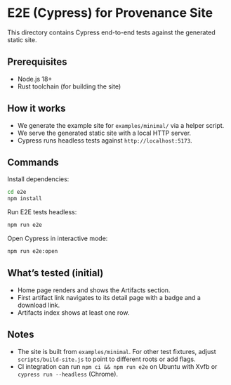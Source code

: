 # E2E (Cypress) for Provenance Site

This directory contains Cypress end-to-end tests against the generated static site.

## Prerequisites

- Node.js 18+
- Rust toolchain (for building the site)

## How it works

- We generate the example site for `examples/minimal/` via a helper script.
- We serve the generated static site with a local HTTP server.
- Cypress runs headless tests against `http://localhost:5173`.

## Commands

Install dependencies:

```bash
cd e2e
npm install
```

Run E2E tests headless:

```bash
npm run e2e
```

Open Cypress in interactive mode:

```bash
npm run e2e:open
```

## What’s tested (initial)

- Home page renders and shows the Artifacts section.
- First artifact link navigates to its detail page with a badge and a download link.
- Artifacts index shows at least one row.

## Notes

- The site is built from `examples/minimal`. For other test fixtures, adjust `scripts/build-site.js` to point to different roots or add flags.
- CI integration can run `npm ci && npm run e2e` on Ubuntu with Xvfb or `cypress run --headless` (Chrome).
